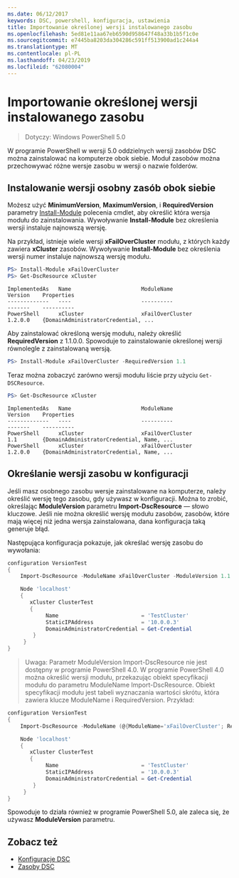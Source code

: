 ```yaml
---
ms.date: 06/12/2017
keywords: DSC, powershell, konfiguracja, ustawienia
title: Importowanie określonej wersji instalowanego zasobu
ms.openlocfilehash: 5ed81e11aa67eb6590d958647f48a33b1b5f1c0e
ms.sourcegitcommit: e7445ba8203da304286c591ff513900ad1c244a4
ms.translationtype: MT
ms.contentlocale: pl-PL
ms.lasthandoff: 04/23/2019
ms.locfileid: "62080004"
---
```

# <a name="import-a-specific-version-of-an-installed-resource"></a>Importowanie określonej wersji instalowanego zasobu

> Dotyczy: Windows PowerShell 5.0

W programie PowerShell w wersji 5.0 oddzielnych wersji zasobów DSC można zainstalować na komputerze obok siebie. Moduł zasobów można przechowywać różne wersje zasobu w wersji o nazwie folderów.

## <a name="installing-separate-resource-versions-side-by-side"></a>Instalowanie wersji osobny zasób obok siebie

Możesz użyć **MinimumVersion**, **MaximumVersion**, i **RequiredVersion** parametry [Install-Module](/powershell/module/PowershellGet/Install-Module) polecenia cmdlet, aby określić która wersja modułu do zainstalowania. Wywoływanie **Install-Module** bez określenia wersji instaluje najnowszą wersję.

Na przykład, istnieje wiele wersji **xFailOverCluster** modułu, z których każdy zawiera **xCluster** zasobów. Wywoływanie **Install-Module** bez określenia wersji numer instaluje najnowszą wersję modułu.

```powershell
PS> Install-Module xFailOverCluster
PS> Get-DscResource xCluster
```

```output
ImplementedAs   Name                      ModuleName                     Version    Properties
-------------   ----                      ----------                     -------    ----------
PowerShell      xCluster                  xFailOverCluster               1.2.0.0    {DomainAdministratorCredential, ...
```

Aby zainstalować określoną wersję modułu, należy określić **RequiredVersion** z 1.1.0.0. Spowoduje to zainstalowanie określonej wersji równolegle z zainstalowaną wersją.

```powershell
PS> Install-Module xFailOverCluster -RequiredVersion 1.1
```

Teraz można zobaczyć zarówno wersji modułu liście przy użyciu `Get-DSCResource`.

```powershell
PS> Get-DscResource xCluster
```

```output
ImplementedAs   Name                      ModuleName                     Version    Properties
-------------   ----                      ----------                     -------    ----------
PowerShell      xCluster                  xFailOverCluster               1.1        {DomainAdministratorCredential, Name, ...
PowerShell      xCluster                  xFailOverCluster               1.2.0.0    {DomainAdministratorCredential, Name, ...
```

## <a name="specifying-a-resource-version-in-a-configuration"></a>Określanie wersji zasobu w konfiguracji

Jeśli masz osobnego zasobu wersje zainstalowane na komputerze, należy określić wersję tego zasobu, gdy używasz w konfiguracji. Można to zrobić, określając **ModuleVersion** parametru **Import-DscResource** — słowo kluczowe. Jeśli nie można określić wersję modułu zasobów, zasobów, które mają więcej niż jedna wersja zainstalowana, dana konfiguracja taką generuje błąd.

Następująca konfiguracja pokazuje, jak określać wersję zasobu do wywołania:

```powershell
configuration VersionTest
{
    Import-DscResource -ModuleName xFailOverCluster -ModuleVersion 1.1

    Node 'localhost'
    {
       xCluster ClusterTest
       {
            Name                          = 'TestCluster'
            StaticIPAddress               = '10.0.0.3'
            DomainAdministratorCredential = Get-Credential
        }
     }
}
```

>Uwaga: Parametr ModuleVersion Import-DscResource nie jest dostępny w programie PowerShell 4.0. W programie PowerShell 4.0 można określić wersji modułu, przekazując obiekt specyfikacji modułu do parametru ModuleName Import-DscResource. Obiekt specyfikacji modułu jest tabeli wyznaczania wartości skrótu, która zawiera klucze ModuleName i RequiredVersion. Przykład:

```powershell
configuration VersionTest
{
    Import-DscResource -ModuleName (@{ModuleName='xFailOverCluster'; RequiredVersion='1.1'} )

    Node 'localhost'
    {
       xCluster ClusterTest
       {
            Name                          = 'TestCluster'
            StaticIPAddress               = '10.0.0.3'
            DomainAdministratorCredential = Get-Credential
        }
     }
}
```

Spowoduje to działa również w programie PowerShell 5.0, ale zaleca się, że używasz **ModuleVersion** parametru.

## <a name="see-also"></a>Zobacz też

- [Konfiguracje DSC](configurations.md)
- [Zasoby DSC](../resources/resources.md)
